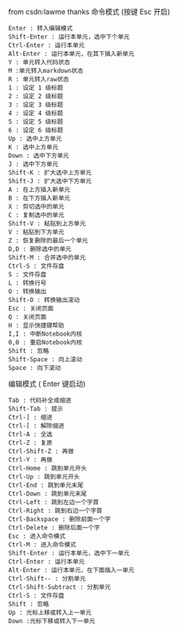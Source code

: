 from csdn:lawme
thanks
命令模式 (按键 Esc 开启)

    Enter : 转入编辑模式
    Shift-Enter : 运行本单元，选中下个单元
    Ctrl-Enter : 运行本单元
    Alt-Enter : 运行本单元，在其下插入新单元
    Y : 单元转入代码状态
    M :单元转入markdown状态
    R : 单元转入raw状态
    1 : 设定 1 级标题
    2 : 设定 2 级标题
    3 : 设定 3 级标题
    4 : 设定 4 级标题
    5 : 设定 5 级标题
    6 : 设定 6 级标题
    Up : 选中上方单元
    K : 选中上方单元
    Down : 选中下方单元
    J : 选中下方单元
    Shift-K : 扩大选中上方单元
    Shift-J : 扩大选中下方单元
    A : 在上方插入新单元
    B : 在下方插入新单元
    X : 剪切选中的单元
    C : 复制选中的单元
    Shift-V : 粘贴到上方单元
    V : 粘贴到下方单元
    Z : 恢复删除的最后一个单元
    D,D : 删除选中的单元
    Shift-M : 合并选中的单元
    Ctrl-S : 文件存盘
    S : 文件存盘
    L : 转换行号
    O : 转换输出
    Shift-O : 转换输出滚动
    Esc : 关闭页面
    Q : 关闭页面
    H : 显示快捷键帮助
    I,I : 中断Notebook内核
    0,0 : 重启Notebook内核
    Shift : 忽略
    Shift-Space : 向上滚动
    Space : 向下滚动

编辑模式 ( Enter 键启动)

    Tab : 代码补全或缩进
    Shift-Tab : 提示
    Ctrl-] : 缩进
    Ctrl-[ : 解除缩进
    Ctrl-A : 全选
    Ctrl-Z : 复原
    Ctrl-Shift-Z : 再做
    Ctrl-Y : 再做
    Ctrl-Home : 跳到单元开头
    Ctrl-Up : 跳到单元开头
    Ctrl-End : 跳到单元末尾
    Ctrl-Down : 跳到单元末尾
    Ctrl-Left : 跳到左边一个字首
    Ctrl-Right : 跳到右边一个字首
    Ctrl-Backspace : 删除前面一个字
    Ctrl-Delete : 删除后面一个字
    Esc : 进入命令模式
    Ctrl-M : 进入命令模式
    Shift-Enter : 运行本单元，选中下一单元
    Ctrl-Enter : 运行本单元
    Alt-Enter : 运行本单元，在下面插入一单元
    Ctrl-Shift-- : 分割单元
    Ctrl-Shift-Subtract : 分割单元
    Ctrl-S : 文件存盘
    Shift : 忽略
    Up : 光标上移或转入上一单元
    Down :光标下移或转入下一单元